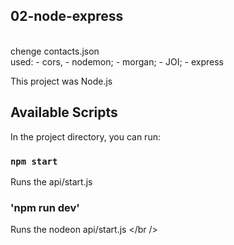 
## 02-node-express
  <br>  chenge contacts.json <br />
    used:
    - cors,
    - nodemon;
    - morgan;
    - JOI;
    - express

This project was Node.js
## Available Scripts

In the project directory, you can run:

### `npm start`

Runs the api/start.js <br />

### 'npm run dev'

Runs the nodeon api/start.js </br />


